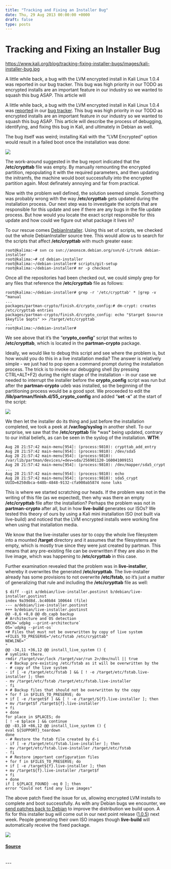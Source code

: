 ```yaml
---
title: "Tracking and Fixing an Installer Bug"
date: Thu, 29 Aug 2013 00:00:00 +0000
draft: false
type: posts
---
```

# Tracking and Fixing an Installer Bug

https://www.kali.org/blog/tracking-fixing-installer-bugs/images/kali-installer-bug.jpg



A little while back, a bug with the LVM encrypted install in Kali Linux 1.0.4 was reported in our bug tracker. This bug was high priority in our TODO as encrypted installs are an important feature in our industry so we wanted to squash this bug ASAP. This article will

A little while back, a bug with the LVM encrypted install in Kali Linux 1.0.4 was [reported](https://bugs.kali.org/view.php?id=443) in our [bug tracker](https://www.kali.org/docs/community/submitting-issues-kali-bug-tracker/). This bug was high priority in our TODO as encrypted installs are an important feature in our industry so we wanted to squash this bug ASAP. This article will describe the process of debugging, identifying, and fixing this bug in Kali, and ultimately in Debian as well.

The bug itself was weird; installing Kali with the “LVM Encrypted” option would result in a failed boot once the installation was done:

[![](https://www.kali.org/blog/tracking-fixing-installer-bugs/images/kali-lvm-boot-bug.png)](https://www.kali.org/blog/tracking-fixing-installer-bugs/images/kali-lvm-boot-bug.png)

The work-around suggested in the bug report indicated that the **/etc/crypttab** file was empty. By manually remounting the encrypted partition, repopulating it with the required parameters, and then updating the initramfs, the machine would boot successfully into the encrypted partition again. Most definately annoying and far from practical.

Now with the problem well defined, the solution seemed simple. Something was probably wrong with the way **/etc/crypttab** gets updated during the installation process. Our next step was to investigate the scripts that are responsible for this update and see if there are any bugs in the file update process. But how would you locate the exact script responsible for this update and how could we figure out what package it lives in?

To our rescue comes [DebianInstaller](https://wiki.debian.org/DebianInstaller/CheckOut). Using this set of scripts, we checked out the whole DebianInstaller source tree. This would allow us to search for the scripts that affect **/etc/crypttab** with much greater ease:

```console
root@kalima:~# svn co svn://anonscm.debian.org/svn/d-i/trunk debian-installer
root@kalima:~# cd debian-installer
root@kalima:~/debian-installer# scripts/git-setup
root@kalima:~/debian-installer# mr -p checkout
```

Once all the repositories had been checked out, we could simply grep for any files that reference the **/etc/crypttab** file as follows:

```console
root@kalima:~/debian-installer# grep -r '/etc/crypttab' * |grep -v ^manual
...
packages/partman-crypto/finish.d/crypto_config:# dm-crypt: creates /etc/crypttab entries
packages/partman-crypto/finish.d/crypto_config: echo "$target $source $keyfile $opts" >> /target/etc/crypttab
...
root@kalima:~/debian-installer#
```

We see above that it’s the “**crypto\_config**” script that writes to **/etc/crypttab**, which is located in the **partman-crypto** package.

Ideally, we would like to debug this script and see where the problem is, but how would you do this in a live installation media? The answer is relatively simple - we just had to pop open a command prompt during the installation process. The trick is to invoke our debugging shell (by pressing CTRL+ALT+F2) during the right stage of the installation - in our case we needed to interrupt the installer before the **crypto\_config** script was run but after the **partman-crypto** udeb was installed, so the beginning of the partitioning process would be a good spot. We proceeded to edit the **/lib/partman/finish.d/55\_crypto\_config** and added “**set -x**” at the start of the script:

[![](https://www.kali.org/blog/tracking-fixing-installer-bugs/images/partman-script-debug.png)](https://www.kali.org/blog/tracking-fixing-installer-bugs/images/partman-script-debug.png)

We then let the installer do its thing and just before the installation completed, we took a peek at **/var/log/syslog** in another shell. To our surprise, we saw that the **/etc/crypttab** file \*was\* being updated, contrary to our initial beliefs, as can be seen in the syslog of the installation. **WTH**:

```plain
Aug 28 21:57:42 main-menu[954]: (process:9810): crypttab_add_entry
Aug 28 21:57:42 main-menu[954]: (process:9810): /dev/sda5
Aug 28 21:57:42 main-menu[954]: (process:9810): /var/lib/partman/devices/=dev=sda/256901120-160041009151
Aug 28 21:57:42 main-menu[954]: (process:9810): /dev/mapper/sda5_crypt
...
Aug 28 21:57:42 main-menu[954]: (process:9810): echo
Aug 28 21:57:42 main-menu[954]: (process:9810): sda5_crypt UUID=6250dbca-648b-4848-9132-cfa900ab5874 none luks
```

This is where we started scratching our heads. If the problem was not in the writing of this file (as we expected), then why was there an empty **/etc/crypttab** file after the installation? Perhaps the problem was not in **partman-crypto** after all, but in how **live-build** generates our ISOs? We tested this theory of ours by using a Kali mini installation ISO (not built via live-build) and noticed that the LVM encrypted installs were working fine when using that installation media.

We know that the live-installer uses _tar_ to copy the whole live filesystem into a mounted **/target** directory and it assumes that the filesystems are empty, which is mostly true since they were just created by partman. This means that any pre-existing file can be overwritten if they are also in the live image, which was happening to **/etc/crypttab** in this case.

Further examination revealed that the problem was in **live-installer**, whereby it overwrites the generated **/etc/crypttab**. The live-installer already has some provisions to not overwrite **/etc/fstab**, so it’s just a matter of generalizing that rule and including the **/etc/crypttab** file as well:

```console
$ diff --git a/debian/live-installer.postinst b/debian/live-installer.postinst
index 9a39d8d..bc40b84 100644 (file)
--- a/debian/live-installer.postinst
+++ b/debian/live-installer.postinst
@@ -8,6 +8,8 @@ db_capb backup
# Architecture and OS detection
ARCH=`udpkg --print-architecture`
OS=`udpkg --print-os`
+# Files that must not be overwritten by copy of live system
+FILES_TO_PRESERVE="/etc/fstab /etc/crypttab"
NEWLINE="
"
@@ -34,11 +36,12 @@ install_live_system () {
# symlinks there.
rmdir /target/var/lock /target/var/run 2>/dev/null || true
- # Backup pre-existing /etc/fstab as it will be overwritten by the
- # copy of the live system
- if [ -e /target/etc/fstab ] && [ ! -e /target/etc/fstab.live-installer ]; then
- mv /target/etc/fstab /target/etc/fstab.live-installer
- fi
+ # Backup files that should not be overwritten by the copy
+ for f in $FILES_TO_PRESERVE; do
+ if [ -e /target$f ] && [ ! -e /target/${f}.live-installer ]; then
+ mv /target$f /target${f}.live-installer
+ fi
+ done
for place in $PLACES; do
[ ! -e $place ] && continue
@@ -83,10 +86,12 @@ install_live_system () {
eval ${SUPPORT}_teardown
done
- # Restore the fstab file created by d-i
- if [ -e /target/etc/fstab.live-installer ]; then
- mv /target/etc/fstab.live-installer /target/etc/fstab
- fi
+ # Restore important configuration files
+ for f in $FILES_TO_PRESERVE; do
+ if [ -e /target${f}.live-installer ]; then
+ mv /target${f}.live-installer /target$f
+ fi
+ done
if [ ${PLACE_FOUND} -eq 0 ]; then
error "Could not find any live images"
```

The above patch fixed the issue for us, allowing encrypted LVM installs to complete and boot successfully. As with any Debian bugs we encounter, we [send patches back to Debian](https://salsa.debian.org/installer-team/live-installer/-/commit/17678631e40f9fe31791bf90394fa81d87cce615) to improve the distribution we build upon. A fix for this installer bug will come out in our next point release ([1.0.5](https://bugs.kali.org/changelog_page.php)) next week. People generating their own ISO images though **live-build** will automatically receive the fixed package.

[![](https://www.kali.org/blog/tracking-fixing-installer-bugs/images/installer-bug-fixed.png)](https://www.kali.org/blog/tracking-fixing-installer-bugs/images/installer-bug-fixed.png)

#### [Source](https://www.kali.org/blog/tracking-fixing-installer-bugs/)

<br/>
---
